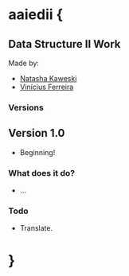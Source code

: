 # aaiedii {

## Data Structure II Work ##

Made by:
* [Natasha Kaweski](http://www.twitter.com/naweskil)
* [Vinícius Ferreira](https://www.facebook.com/ferreiravinicius)

### Versions ###

## Version 1.0 ##

* Beginning!

### What does it do? ###

* ... 

### Todo ###

* Translate.

# }